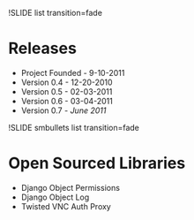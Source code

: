!SLIDE list transition=fade

# Releases 

* Project Founded - 9-10-2011
* Version 0.4 - 12-20-2010
* Version 0.5 - 02-03-2011
* Version 0.6 - 03-04-2011
* Version 0.7 - _June 2011_

!SLIDE smbullets list transition=fade

# Open Sourced Libraries

* Django Object Permissions
* Django Object Log
* Twisted VNC Auth Proxy
